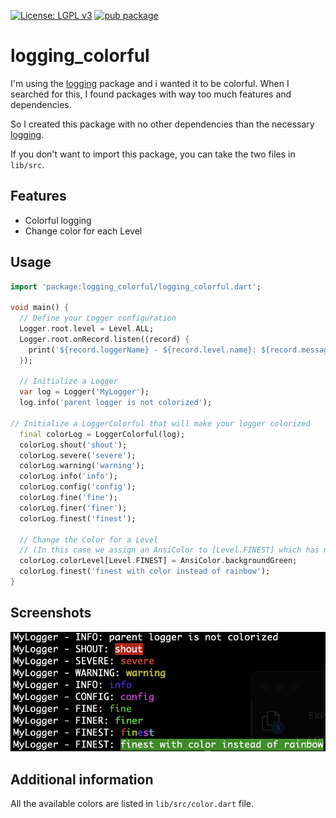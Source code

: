 [![License: LGPL v3](https://img.shields.io/badge/License-LGPL_v3-blue.svg)](https://www.gnu.org/licenses/lgpl-3.0)
[![pub package](https://img.shields.io/pub/v/logging_colorful.svg)](https://pub.dartlang.org/packages/logging_colorful)
# logging_colorful


I'm using the [logging](https://pub.dev/packages/logging) package and i wanted it to be colorful.
When I searched for this, I found packages with way too much features and dependencies.

So I created this package with no other dependencies than the necessary [logging](https://pub.dev/packages/logging).

If you don't want to import this package, you can take the two files in `lib/src`.

## Features
- Colorful logging
- Change color for each Level

## Usage

```dart
import 'package:logging_colorful/logging_colorful.dart';

void main() {
  // Define your Logger configuration
  Logger.root.level = Level.ALL;
  Logger.root.onRecord.listen((record) {
    print('${record.loggerName} - ${record.level.name}: ${record.message}');
  });

  // Initialize a Logger
  var log = Logger('MyLogger');
  log.info('parent logger is not colorized');

// Initialize a LoggerColorful that will make your logger colorized
  final colorLog = LoggerColorful(log);
  colorLog.shout('shout');
  colorLog.severe('severe');
  colorLog.warning('warning');
  colorLog.info('info');
  colorLog.config('config');
  colorLog.fine('fine');
  colorLog.finer('finer');
  colorLog.finest('finest');

  // Change the Color for a Level
  // (In this case we assign an AnsiColor to [Level.FINEST] which has no AnsiColor to remove the rainbow)
  colorLog.colorLevel[Level.FINEST] = AnsiColor.backgroundGreen;
  colorLog.finest('finest with color instead of rainbow');
}
```
## Screenshots
![1.0.0](https://github.com/ethicnology/dart-logging-colorful/blob/main/screenshot.png)

## Additional information

All the available colors are listed in `lib/src/color.dart` file. 

